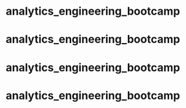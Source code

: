 # analytics_engineering_bootcamp
# analytics_engineering_bootcamp
# analytics_engineering_bootcamp
# analytics_engineering_bootcamp
